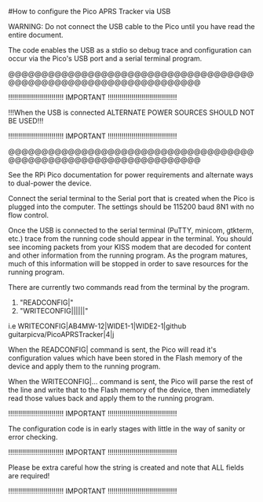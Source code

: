 #How to configure the Pico APRS Tracker via USB

WARNING: Do not connect the USB cable to the Pico until you have read the entire document.

The code enables the USB as a stdio so debug trace and configuration can occur via the Pico's USB port and a serial terminal program.

@@@@@@@@@@@@@@@@@@@@@@@@@@@@@@@@@@@@@@@@@@@@@@@@@@@@@@@@@@@@@@@@@@

!!!!!!!!!!!!!!!!!!!!!!!!!!!! IMPORTANT !!!!!!!!!!!!!!!!!!!!!!!!!!!!!!!!!!!

!!!When the USB is connected ALTERNATE POWER SOURCES SHOULD NOT BE USED!!!

!!!!!!!!!!!!!!!!!!!!!!!!!!!! IMPORTANT !!!!!!!!!!!!!!!!!!!!!!!!!!!!!!!!!!!

@@@@@@@@@@@@@@@@@@@@@@@@@@@@@@@@@@@@@@@@@@@@@@@@@@@@@@@@@@@@@@@@@@

See the RPi Pico documentation for power requirements and alternate ways to dual-power the device.

Connect the serial terminal to the Serial port that is created when the Pico is plugged into the computer.  The settings should be 115200 baud 8N1 with no flow control.

Once the USB is connected to the serial terminal (PuTTY, minicom, gtkterm, etc.) trace from the running code should appear in the terminal.  You should see incoming packets from your KISS modem that are decoded for content and other information from the running program.  As the program matures, much of this information will be stopped in order to save resources for the running program.

There are currently two commands read from the terminal by the program.
1) "READCONFIG|"
2) "WRITECONFIG|<source>|<digi1>|<digi1>|<comment>|<interval in min.>|<APRS symbol character>"

i.e WRITECONFIG|AB4MW-12|WIDE1-1|WIDE2-1|github guitarpicva/PicoAPRSTracker|4|j

When the READCONFIG| command is sent, the Pico will read it's configuration values which have been stored in the Flash memory of the device and apply them to the running program.

When the WRITECONFIG|... command is sent, the Pico will parse the rest of the line and write that to the Flash memory of the device, then immediately read those values back and apply them to the running program.  

!!!!!!!!!!!!!!!!!!!!!!!!!!!! IMPORTANT !!!!!!!!!!!!!!!!!!!!!!!!!!!!!!!!!!!

The configuration code is in early stages with little in the way of sanity or error checking.  

!!!!!!!!!!!!!!!!!!!!!!!!!!!! IMPORTANT !!!!!!!!!!!!!!!!!!!!!!!!!!!!!!!!!!!

Please be extra careful how the string is created and  note that ALL fields are required!

!!!!!!!!!!!!!!!!!!!!!!!!!!!! IMPORTANT !!!!!!!!!!!!!!!!!!!!!!!!!!!!!!!!!!!